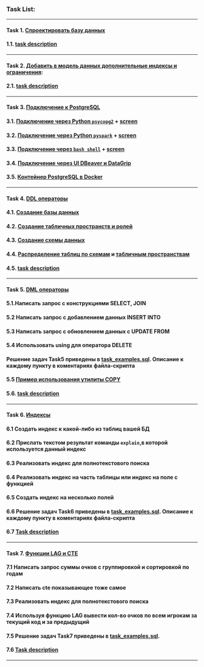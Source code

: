 ### **Task List:** 
___

#### Task 1. [**Спроектировать базу данных**](https://github.com/SolonnikovDV/otusDbProject/tree/master/task_1)
#### 1.1. [task description](https://github.com/SolonnikovDV/otusDbProject/blob/main/task_1/task_1_readme.md)
- - -

#### Task 2. [**Добавить в модель данных дополнительные индексы и ограничения**](https://github.com/SolonnikovDV/otusDbProject/tree/master/task_2/tables):
#### 2.1. [task description](https://github.com/SolonnikovDV/otusDbProject/blob/main/task_2/task_2_readme.md)
- - -

#### Task 3. [**Подключение к PostgreSQL**](https://github.com/SolonnikovDV/otusDbProject/tree/master/task_3/tables)
#### 3.1. [Подключение через Python `psycopg2`](https://github.com/SolonnikovDV/otusDbProject/blob/master/task_3/connect_with_python/psycopg2_psql_connect.py) + [screen](https://github.com/SolonnikovDV/otusDbProject/blob/master/task_3/connect_with_python/python_psycopg2_PostgreSQL_connection.png)
#### 3.2. [Подключение через Python `pyspark`](https://github.com/SolonnikovDV/otusDbProject/blob/master/task_3/connect_with_pySpark/spark_psql_connect.py) + [screen](https://github.com/SolonnikovDV/otusDbProject/blob/master/task_3/connect_with_pySpark/python_pySpark_connection.png)
#### 3.3. [Подключение через `bash shell`](https://github.com/SolonnikovDV/otusDbProject/blob/master/task_3/connect_with_bash/bash_psql_connection.sh) + [screen](https://github.com/SolonnikovDV/otusDbProject/blob/master/task_3/connect_with_bash/bash_PostgreSQL_connection.png)
#### 3.4. [Подключение через  UI DBeaver и DataGrip](https://github.com/SolonnikovDV/otusDbProject/blob/master/task_3/connect_with_UI)
#### 3.5. [Контейнер PostgreSQL в Docker](https://github.com/SolonnikovDV/otusDbProject/blob/master/task_3/docker/docker_img_postgres.png)
- - -

#### Task 4. [**DDL операторы**]()
#### 4.1. [Создание базы данных](https://github.com/SolonnikovDV/otusDbProject/blob/master/task_4/1_create_db.png)
#### 4.2. [Создание табличных пространств и ролей](https://github.com/SolonnikovDV/otusDbProject/blob/master/task_4/2_create_tablespace.png)
#### 4.3. [Создание схемы данных](https://github.com/SolonnikovDV/otusDbProject/blob/master/task_4/3_create_new_schema.png)
#### 4.4. [Распределение таблиц по схемам](https://github.com/SolonnikovDV/otusDbProject/blob/master/task_4/4_1_tables_in_user_schemas.png) и [табличным пространствам](https://github.com/SolonnikovDV/otusDbProject/blob/master/task_4/4_2_moving_table_to_tablespace.png)
#### 4.5. [task description](https://github.com/SolonnikovDV/otusDbProject/blob/master/task_4/task_4_description.md)
- - -

#### Task 5. [**DML операторы**](https://github.com/SolonnikovDV/otusDbProject/tree/master/task_5)
#### 5.1.Написать запрос с конструкциями SELECT, JOIN
#### 5.2 Написать запрос с добавлением данных INSERT INTO
#### 5.3 Написать запрос с обновлением данных с UPDATE FROM
#### 5.4 Использовать using для оператора DELETE
#### Решение задач Task5 приведены в [task_examples.sql](https://github.com/SolonnikovDV/otusDbProject/blob/master/task_5/task_examples.sql). Описание к каждому пункту в коментариях файла-скрипта
#### 5.5 [Пример использования утилиты COPY](https://github.com/SolonnikovDV/otusDbProject/blob/master/task_5/copy_table_to_csv.png)
#### 5.6. [task description](https://github.com/SolonnikovDV/otusDbProject/blob/master/task_5/task_5_description.md)
- - -

#### Task 6. [**Индексы**](https://github.com/SolonnikovDV/otusDbProject/tree/master/task_6)
#### 6.1 Создать индекс к какой-либо из таблиц вашей БД
#### 6.2 Прислать текстом результат команды `explain`,в которой используется данный индекс
#### 6.3 Реализовать индекс для полнотекстового поиска
#### 6.4 Реализовать индекс на часть таблицы или индекс на поле с функцией
#### 6.5 Создать индекс на несколько полей
#### 6.6 Решение задач Task6 приведены в [task_examples.sql](https://github.com/SolonnikovDV/otusDbProject/blob/master/task_6/index_example.sql). Описание к каждому пункту в коментариях файла-скрипта
#### 6.7 [Task description](https://github.com/SolonnikovDV/otusDbProject/blob/master/task_6/task_6_description.md)
- - -

#### Task 7. [**Функции LAG и CTE**](https://github.com/SolonnikovDV/otusDbProject/tree/master/task_7)
#### 7.1 Написать запрос суммы очков с группировкой и сортировкой по годам
#### 7.2 Написать cte показывающее тоже самое
#### 7.3 Реализовать индекс для полнотекстового поиска
#### 7.4 Используя функцию LAG вывести кол-во очков по всем игрокам за текущий код и за предыдущий
#### 7.5 Решение задач Task7 приведены в [task_examples.sql](https://github.com/SolonnikovDV/otusDbProject/blob/master/task_7/sql_code.sql).
#### 7.6 [Task description](https://github.com/SolonnikovDV/otusDbProject/blob/master/task_7/task_7_description.md#return-explain-text)
- - -

